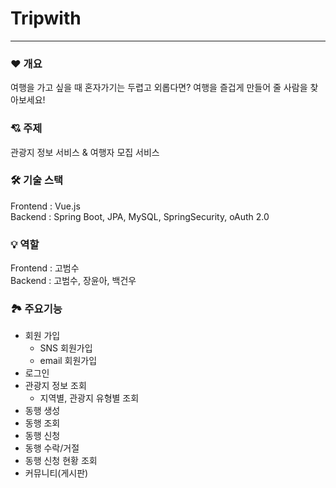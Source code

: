 # Tripwith
---
### ❤ **개요**
여행을 가고 싶을 때 혼자가기는 두렵고 외롭다면? 여행을 즐겁게 만들어 줄 사람을 찾아보세요!
### 💘 **주제**
관광지 정보 서비스 & 여행자 모집 서비스


### 🛠️ **기술 스택**
Frontend : Vue.js <br/>
Backend : Spring Boot, JPA, MySQL, SpringSecurity, oAuth 2.0

### 💡 **역할**
Frontend : 고범수 <br/>
Backend : 고범수, 장윤아, 백건우

### 🏞️ **주요기능**
- 회원 가입
    - SNS 회원가입
    - email 회원가입
- 로그인
- 관광지 정보 조회
    - 지역별, 관광지 유형별 조회
- 동행 생성
- 동행 조회
- 동행 신청
- 동행 수락/거절
- 동행 신청 현황 조회
- 커뮤니티(게시판)
